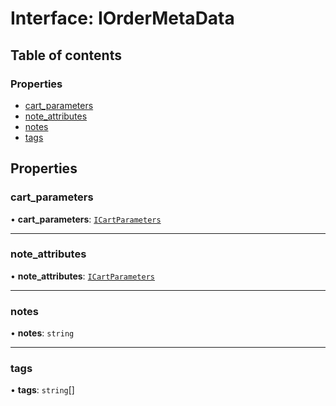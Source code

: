 # Interface: IOrderMetaData

## Table of contents

### Properties

- [cart\_parameters](IOrderMetaData.md#cart_parameters)
- [note\_attributes](IOrderMetaData.md#note_attributes)
- [notes](IOrderMetaData.md#notes)
- [tags](IOrderMetaData.md#tags)

## Properties

### cart\_parameters

• **cart\_parameters**: [`ICartParameters`](ICartParameters.md)

___

### note\_attributes

• **note\_attributes**: [`ICartParameters`](ICartParameters.md)

___

### notes

• **notes**: `string`

___

### tags

• **tags**: `string`[]

